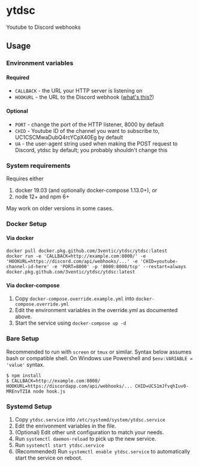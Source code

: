 # ytdsc

Youtube to Discord webhooks

## Usage

### Environment variables

#### Required

-   `CALLBACK` - the URL your HTTP server is listening on
-   `HOOKURL` - the URL to the Discord webhook ([what's this?](https://i.3v.fi/1479042763_ME6x.png))

#### Optional

-   `PORT` - change the port of the HTTP listener, 8000 by default
-   `CHID` - Youtube ID of the channel you want to subscribe to, UC1CSCMwaDubQ4rcYCpX40Eg by default
-   `UA` - the user-agent string used when making the POST request to Discord, ytdsc by default; you probably shouldn't change this

### System requirements

Requires either

1. docker 19.03 (and optionally docker-compose 1.13.0+), or
2. node 12+ and npm 6+

May work on older versions in some cases.

### Docker Setup

#### Via docker

```
docker pull docker.pkg.github.com/3ventic/ytdsc/ytdsc:latest
docker run -e 'CALLBACK=http://example.com:8000/' -e 'HOOKURL=https://discord.com/api/webhooks/...' -e 'CHID=youtube-channel-id-here' -e 'PORT=8000' -p '8000:8000/tcp' --restart=always docker.pkg.github.com/3ventic/ytdsc/ytdsc:latest
```

#### Via docker-compose

1. Copy `docker-compose.override.example.yml` into `docker-compose.override.yml`
2. Edit the environment variables in the override.yml as documented above.
3. Start the service using `docker-compose up -d`

### Bare Setup

Recommended to run with `screen` or `tmux` or similar. Syntax below assumes bash or compatible shell. On Windows use Powershell and `$env:VARIABLE = 'value'` syntax.

```
$ npm install
$ CALLBACK=http://example.com:8000/ HOOKURL=https://discordapp.com/api/webhooks/... CHID=UCS1mJfvqhIuv0-MREnvTZIA node hook.js
```

### Systemd Setup

1. Copy `ytdsc.service` into `/etc/systemd/system/ytdsc.service`
2. Edit the enrivonment variables in the file.
3. (Optional) Edit other unit configuration to match your needs.
4. Run `systemctl daemon-reload` to pick up the new service.
5. Run `systemctl start ytdsc.service`
6. (Recommended) Run `systemctl enable ytdsc.service` to automatically start the service on reboot.

